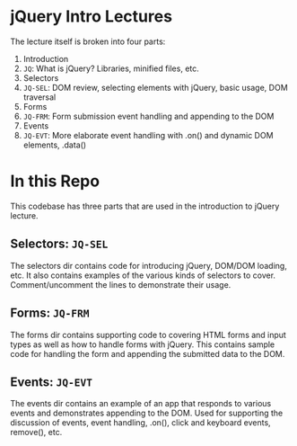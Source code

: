 # jQuery Intro Lectures

The lecture itself is broken into four parts:

1. Introduction
  1. `JQ`: What is jQuery? Libraries, minified files, etc.
2. Selectors
  2. `JQ-SEL`: DOM review, selecting elements with jQuery, basic usage, DOM traversal
3. Forms
  3. `JQ-FRM`: Form submission event handling and appending to the DOM
4. Events
  4. `JQ-EVT`: More elaborate event handling with .on() and dynamic DOM elements, .data()

# In this Repo

This codebase has three parts that are used in the introduction to jQuery lecture.

## Selectors: `JQ-SEL`

The selectors dir contains code for introducing jQuery, DOM/DOM loading, etc. It also contains examples of the various kinds of selectors to cover. Comment/uncomment the lines to demonstrate their usage.

## Forms: `JQ-FRM`

The forms dir contains supporting code to covering HTML forms and input types as well as how to handle forms with jQuery. This contains sample code for handling the form and appending the submitted data to the DOM.

## Events: `JQ-EVT`

The events dir contains an example of an app that responds to various events and demonstrates appending to the DOM. Used for supporting the discussion of events, event handling, .on(), click and keyboard events, remove(), etc.
